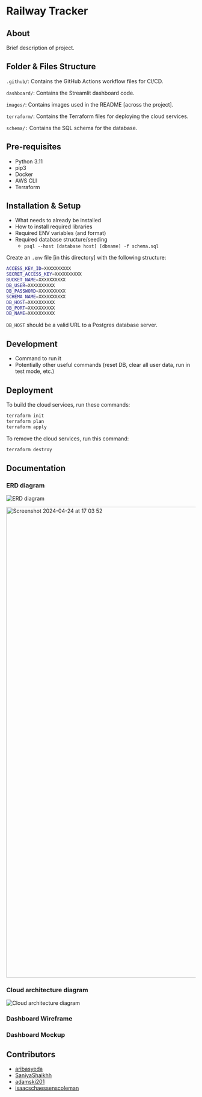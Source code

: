 # Railway Tracker

## About

Brief description of project.

## Folder & Files Structure

`.github/`: Contains the GitHub Actions workflow files for CI/CD.

`dashboard/`: Contains the Streamlit dashboard code.

`images/`: Contains images used in the README [across the project].

`terraform/`: Contains the Terraform files for deploying the cloud services.

`schema/:` Contains the SQL schema for the database.

## Pre-requisites

- Python 3.11
- pip3
- Docker
- AWS CLI
- Terraform

## Installation & Setup

- What needs to already be installed
- How to install required libraries
- Required ENV variables (and format)
- Required database structure/seeding
    - `psql --host [database host] [dbname] -f schema.sql`

Create an `.env` file [in this directory] with the following structure:

```sh
ACCESS_KEY_ID=XXXXXXXXXX
SECRET_ACCESS_KEY=XXXXXXXXXX
BUCKET_NAME=XXXXXXXXXX
DB_USER=XXXXXXXXXX
DB_PASSWORD=XXXXXXXXXX
SCHEMA_NAME=XXXXXXXXXX
DB_HOST=XXXXXXXXXX
DB_PORT=XXXXXXXXXX
DB_NAME=XXXXXXXXXX
```

`DB_HOST` should be a valid URL to a Postgres database server.

## Development

- Command to run it
- Potentially other useful commands (reset DB, clear all user data, run in test mode, etc.)

## Deployment

To build the cloud services, run these commands:

```sh
terraform init
terraform plan
terraform apply
```

To remove the cloud services, run this command:

```sh
terraform destroy
```

## Documentation

### ERD diagram

![ERD diagram](https://drawsql.app/teams/isaac-11/diagrams/railway-tracker-3)

<img width="1250" alt="Screenshot 2024-04-24 at 17 03 52" src="https://github.com/adamski201/Railway-Tracker/assets/84942651/fb1fb8fc-6a11-4cb5-a222-69a738afcb33">



### Cloud architecture diagram

![Cloud architecture diagram](...)

### Dashboard Wireframe

### Dashboard Mockup

## Contributors

* [aribasyeda](https://github.com/aribasyeda)
* [SaniyaShaikhh](https://github.com/SaniyaShaikhh)
* [adamski201](https://github.com/adamski201)
* [isaacschaessenscoleman](https://github.com/isaacschaessenscoleman)
